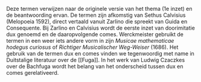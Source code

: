 Deze termen verwijzen naar de originele versie van het thema (1e inzet) en de beantwoording ervan. De termen zijn afkomstig van Sethus Calvisius (Melopoeia 1592), direct vertaald vanuit Zarlino die spreekt van Guida en Consequente. Bij Zarlino en Calvisius wordt de eerste inzet van doorimitatie dux genoemd en de daaropvolgende comes. Werckmeister gebruikt de termen in een weer iets andere vorm in zijn _Musicae mathematicae hodegus curiosus_ of *Richtiger Musicalischer Weg-Weiser* (1686).
Het gebruik van de termen dux en comes vinden we tegenwoordig met name in Duitstalige literatuur over de [[Fuga]]. 
In het werk van Ludwig Czaczkes over de Bachfuga wordt het belang van het onderscheid tussen dux en comes gerelativeerd.
